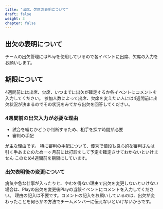 ```yaml
---
title: "出席、欠席の表明について"
draft: false
weight: 3
chapter: false
---
```


## 出欠の表明について
チームの出欠管理にはPlayを使用しているので各イベントに出席、欠席の入力をお願いします。

## 期限について
4週間前には出席、欠席、いつまでに出欠が確定するか各イベントにコメントを入力してください。
参加人数によって出席、欠席を変えたい人には4週間前に出欠状況が決まるのでその状況をみてから出欠を回答してください。

### 4週間前の出欠入力が必要な理由
- 試合を組むかどうか判断するため、相手を探す時間が必要
- 審判の手配

が主な理由です。
特に審判の手配について、優秀で値段も良心的な審判さんは引く手あまたのため一ヶ月前には打診をして予定を確定させておかないといけません
このため4週間前を期限にしています。

### 出欠表明後の変更について
病気や急な仕事が入ったりと、やむを得ない理由で出欠を変更しないといけない場合は、Playの出欠を変更後Playの当該イベントにコメントを入力してください。
理由の記入は不要です。コメントの記入をお願いしているのは、出欠が変わったことを何らかの方法でチームメンバーに伝えないといけないからです。
